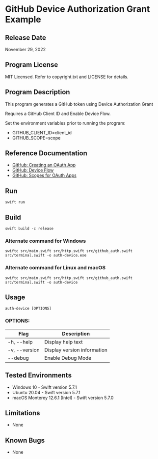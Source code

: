 # GitHub Device Authorization Grant Example

## Release Date
November 29, 2022

## Program License

MIT Licensed. Refer to copyright.txt and LICENSE for details.

## Program Description

This program generates a GitHub token using Device Authorization Grant

Requires a GitHub Client ID and Enable Device Flow.

Set the environment variables prior to running the program:
 - GITHUB_CLIENT_ID=client_id
 - GITHUB_SCOPE=scope

## Reference Documentation

 - [GitHub: Creating an OAuth App](https://docs.github.com/en/developers/apps/building-oauth-apps/creating-an-oauth-app)
 - [GitHub: Device Flow](https://docs.github.com/en/developers/apps/building-oauth-apps/authorizing-oauth-apps#device-flow)
 - [GitHub: Scopes for OAuth Apps](https://docs.github.com/en/developers/apps/building-oauth-apps/scopes-for-oauth-apps)

## Run

`swift run`

## Build

`swift build -c release`

### Alternate command for Windows

`swiftc src/main.swift src/http.swift src/github_auth.swift src/terminal.swift -o auth-device.exe`

### Alternate command for Linux and macOS

`swiftc src/main.swift src/http.swift src/github_auth.swift src/terminal.swift -o auth-device`

## Usage

`auth-device [OPTIONS]`

### OPTIONS:
| Flag          | Description                 |
|---------------|-----------------------------|
| -h, --help    | Display help text           |
| -v, --version | Display version information |
| --debug       | Enable Debug Mode           |

## Tested Environments
 - Windows 10 - Swift version 5.7.1
 - Ubuntu 20.04 - Swift version 5.7.1
 - macOS Monterey 12.6.1 (Intel) - Swift version 5.7.0

## Limitations
 - None

## Known Bugs
 - None
